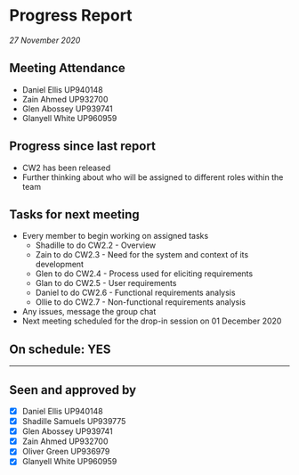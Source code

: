# Progress Report

*27 November 2020*

## Meeting Attendance

- Daniel Ellis UP940148
- Zain Ahmed UP932700
- Glen Abossey UP939741
- Glanyell White UP960959

## Progress since last report

* CW2 has been released
* Further thinking about who will be assigned to different roles within the team

## Tasks for next meeting

* Every member to begin working on assigned tasks
  * Shadille to do CW2.2 - Overview
  * Zain to do CW2.3 - Need for the system and context of its development
  * Glen to do CW2.4 - Process used for eliciting requirements
  * Glan to do CW2.5 - User requirements
  * Daniel to do CW2.6 - Functional requirements analysis
  * Ollie to do CW2.7 - Non-functional requirements analysis
* Any issues, message the group chat
* Next meeting scheduled for the drop-in session on 01 December 2020

## On schedule: YES

---

## Seen and approved by

* [x] Daniel Ellis UP940148
* [x] Shadille Samuels UP939775
* [x] Glen Abossey UP939741
* [x] Zain Ahmed UP932700
* [x] Oliver Green UP936979
* [x] Glanyell White UP960959
